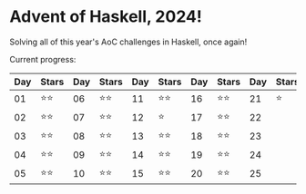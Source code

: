 # Advent of Haskell, 2024!

Solving all of this year's AoC challenges in Haskell, once again!

Current progress:

|Day|Stars|Day|Stars|Day|Stars|Day|Stars|Day|Stars|
|---|---|---|---|---|---|---|---|---|---|
|01|⭐️⭐️|06|⭐️⭐️|11|⭐️⭐️|16|⭐️⭐️|21|⭐️|
|02|⭐️⭐️|07|⭐️⭐️|12|⭐️|17|⭐️⭐️|22||
|03|⭐️⭐️|08|⭐️⭐️|13|⭐️⭐️|18|⭐️⭐️|23||
|04|⭐️⭐️|09|⭐️⭐️|14|⭐️⭐️|19|⭐️⭐️|24||
|05|⭐️⭐️|10|⭐️⭐️|15|⭐️⭐️|20|⭐️⭐️|25||

